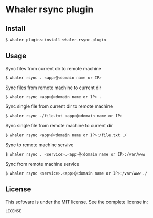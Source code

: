 # Whaler rsync plugin

## Install

```sh
$ whaler plugins:install whaler-rsync-plugin
```

## Usage

Sync files from current dir to remote machine

```sh
$ whaler rsync . <app>@<domain name or IP>
```

Sync files from remote machine to current dir

```sh
$ whaler rsync <app>@<domain name or IP> .
```

Sync single file from current dir to remote machine

```sh
$ whaler rsync ./file.txt <app>@<domain name or IP>
```

Sync single file from remote machine to current dir

```sh
$ whaler rsync <app>@<domain name or IP>:/file.txt ./
```

Sync to remote machine servive

```sh
$ whaler rsync . <service>.<app>@<domain name or IP>:/var/www
```

Sync from remote machine service

```sh
$ whaler rsync <service>.<app>@<domain name or IP>:/var/www ./
```

## License

This software is under the MIT license. See the complete license in:

```
LICENSE
```
